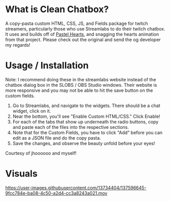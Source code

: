 # What is Clean Chatbox?

A copy-pasta custom HTML, CSS, JS, and Fields package for twitch streamers, particularly those who use Streamlabs to do their twitch chatbox. It uses and builds off of [Pastel Hearts](https://github.com/jhoooooo/streamlabs-chat), and snagging the hearts animation from that project. Please check out the original and send the og developer my regards!

# Usage / Installation

Note: I recommend doing these in the streamlabs website instead of the chatbox dialog box in the SLOBS / OBS Studio windows. Their website is more responsive and you may not be able to hit the save button on the custom fields.

1. Go to Streamlabs, and navigate to the widgets. There should be a chat widget, click on it.
2. Near the bottom, you'll see "Enable Custom HTML/CSS." Click Enable!
3. For each of the tabs that show up underneath the radio buttons, copy and paste each of the files into the respective sections.
4. Note that for the Custom Fields, you have to click "Add" before you can edit as a JSON file and do the copy pasta.
5. Save the changes, and observe the beauty unfold before your eyes!

Courtesy of jhoooooo and myself!

# Visuals

https://user-images.githubusercontent.com/13734404/137596645-9fcc784e-ba08-4c50-a2d4-cc3a8243a021.mov
